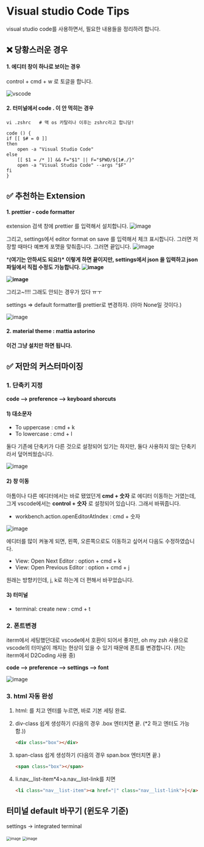 # Visual studio Code Tips

visual studio code를 사용하면서, 필요한 내용들을 정리하려 합니다.



## ❌ 당황스러운 경우

#### 1. 에디터 창이 하나로 보이는 경우

control + cmd + w 로 토글을 합니다.



![vscode](https://user-images.githubusercontent.com/42775225/89252068-a8275100-d653-11ea-9ad7-eab2f298ef03.gif)





#### 2. 터미널에서 code . 이 안 먹히는 경우

```shell
vi .zshrc   # 맥 os 카탈리나 이후는 zshrc라고 합니당!
```

```shell
code () {
if [[ $# = 0 ]]
then
    open -a "Visual Studio Code"
else
    [[ $1 = /* ]] && F="$1" || F="$PWD/${1#./}"
    open -a "Visual Studio Code" --args "$F"
fi
}
```





## ✅ 추천하는 Extension

#### 1. prettier - code formatter

extension 검색 창에 prettier 를 입력해서 설치합니다. ![image](https://user-images.githubusercontent.com/42775225/87129880-fe130e00-c2cc-11ea-9cd0-9bec2721fadc.png)

그리고, settings에서 editor format on save 를 입력해서 체크 표시합니다. 그러면 저장할 때마다 예쁘게 포맷을 맞춰줍니다. 그러면 끝입니다. ![image](https://user-images.githubusercontent.com/42775225/87129850-f3f10f80-c2cc-11ea-8782-5bd1228d0f78.png)

***(여기는 안하셔도 되요!)\* 이렇게 하면 끝이지만, settings에서 json 을 입력하고 json파일에서 직접 수정도 가능합니다. ![image](https://user-images.githubusercontent.com/42775225/87130168-6f52c100-c2cd-11ea-8f32-d52ac2beb267.png)**

**![image](https://user-images.githubusercontent.com/42775225/87131042-cad17e80-c2ce-11ea-842d-980bb6a7795c.png)**



그리고~!!!! 그래도 안되는 경우가 있다 ㅠㅜ

settings => default formatter를 prettier로 변경하자. (아마 None일 것이다.)

![image](https://user-images.githubusercontent.com/42775225/119677153-6fbe6100-be79-11eb-9c0d-036a523effe9.png)









#### **2. material theme : mattia astorino**

**이건 그냥 설치만 하면 됩니다.**







## ✅ 저만의 커스터마이징

### 1. 단축키 지정

**code --> preference --> keyboard shorcuts**



#### 1) 대소문자

- To uppercase : cmd + k  
- To lowercase : cmd + l

둘다 기존에 단축키가 다른 것으로 설정되어 있기는 하지만, 둘다 사용하지 않는 단축키라서 덮어씌웠습니다.

![image](https://user-images.githubusercontent.com/42775225/89746797-a3044f00-daf6-11ea-9966-e8405d6d09e4.png)



#### 2) 창 이동

아톰이나 다른 에디터에서는 바로 됐었던게 **cmd + 숫자** 로 에디터 이동하는 거였는데, 그게 vscode에서는 **control + 숫자** 로 설정되어 있습니다. 그래서 바꿔줍니다.

- workbench.action.openEditorAtIndex : cmd + 숫자

![image](https://user-images.githubusercontent.com/42775225/89746783-954ec980-daf6-11ea-94e6-85306136f274.png)



에디터를 많이 켜놓게 되면, 왼쪽, 오른쪽으로도 이동하고 싶어서 다음도 수정하였습니다.

- View: Open Next Editor : option + cmd + k
- View: Open Previous Editor : option + cmd + j

원래는 방향키인데, j, k로 하는게 더 편해서 바꾸었습니다.



#### 3) 터미널

- terminal: create new : cmd + t



### 2. 폰트변경

iterm에서 세팅했던대로 vscode에서 호환이 되어서 좋지만, oh my zsh 사용으로 vscode의 터미널이 깨지는 현상이 있을 수 있기 때문에 폰트를 변경합니다. (저는 iterm에서 D2Coding 사용 중)

**code --> preference --> settings --> font**

![image](https://user-images.githubusercontent.com/42775225/90868193-75aa8180-e3d1-11ea-8023-c30b700c3e4b.png)



### 3. html 자동 완성

1. html: 를 치고 엔터를 누르면, 바로 기본 세팅 완료.

2. div-class 쉽게 생성하기 (다음의 경우 .box 엔터치면 끝. (\*2 하고 엔터도 가능함.))

   ```html
   <div class="box"></div>
   ```

3. span-class 쉽게 생성하기 (다음의 경우 span.box 엔터치면 끝.)

   ```html
   <span class="box"></span>
   ```

4. li.nav\_\_list-item\*4>a.nav\_\_list-link를 치면

   ```html
   <li class="nav__list-item"><a href="|" class="nav__list-link">|</a></li>
   ```

   





## 터미널 default 바꾸기 (윈도우 기준)

settings -> integrated terminal

<img src="https://user-images.githubusercontent.com/42775225/104085430-ba588b80-5292-11eb-8fe3-dd61ff4c2d10.png" alt="image" style="zoom:67%;" />

<img src="https://user-images.githubusercontent.com/42775225/104085449-d9571d80-5292-11eb-9dcc-add027775898.png" alt="image" style="zoom:70%;" />